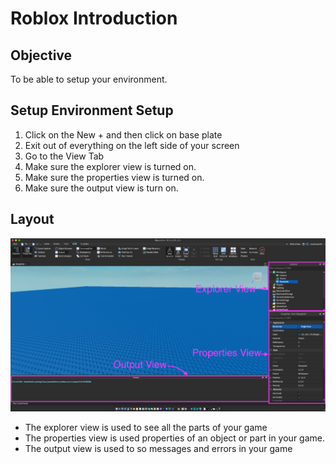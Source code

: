 # Roblox Introduction

## Objective

To be able to setup your environment.

## Setup Environment Setup

1. Click on the New + and then click on base plate
2. Exit out of everything on the left side of your screen
2. Go to the View Tab
3. Make sure the explorer view is turned on.
4. Make sure the properties view is turned on.
5. Make sure the output view is turn on.

## Layout

![layout](images/introduction/views.png)

- The explorer view is used to see all the parts of your game
- The properties view is used properties of an object or part in your game.
- The output view is used to so messages and errors in your game


